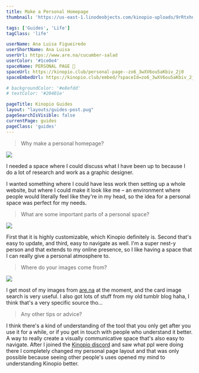 ```yaml
---
title: Make a Personal Homepage
thumbnail: 'https://us-east-1.linodeobjects.com/kinopio-uploads/9rRtxhnVQIoB9DB4ARrzk/IMG-6842.JPG'

tags: ['Guides', 'Life']
tagClass: 'life'

userName: Ana Luisa Figueiredo
userShortName: Ana Luisa
userUrl: https://www.are.na/cucumber-salad
userColor: '#1ce0e4'
spaceName: PERSONAL PAGE 🥒
spaceUrl: https://kinopio.club/personal-page--zo6_3wXV6ou5aKbiv_2j0
spaceEmbedUrl: https://kinopio.club/embed/?spaceId=zo6_3wXV6ou5aKbiv_2j0&zoom=50

# backgroundColor: '#e8efdd'
# textColor: '#20401e'

pageTitle: Kinopio Guides
layout: "layouts/guides-post.pug"
pageSearchIsVisible: false
currentPage: guides
pageClass: 'guides'
---
```


> Why make a personal homepage?

![](https://us-east-1.linodeobjects.com/kinopio-uploads/lSPRfuMIohfFTYKh2klny/Screen-Shot-2022-05-10-at-10.52.51-AM.png)

I needed a space where I could discuss what I have been up to because I do a lot of research and work as a graphic designer.

I wanted something where I could have less work then setting up a whole website, but where I could make it look like me – an environment where people would literally feel like they're in my head, so the idea for a personal space was perfect for my needs.

> What are some important parts of a personal space?

![](https://us-east-1.linodeobjects.com/kinopio-uploads/dYi7hmQUstFrkZqvLNl7h/Screen-Shot-2022-05-10-at-10.51.50-AM.png)

First that it is highly customizable, which Kinopio definitely is. Second that's easy to update, and third, easy to navigate as well. I'm a super nest-y person and that extends to my online presence, so I like having a space that I can really give a personal atmosphere to.

> Where do your images come from?

![](https://us-east-1.linodeobjects.com/kinopio-uploads/g-InbBEnJKN3Ht6SIPlM_/Screen-Shot-2022-05-10-at-10.52.20-AM.png)

I get most of my images from [are.na](https://are.na) at the moment, and the card image search is very useful. I also got lots of stuff from my old tumblr blog haha, I think that's a very specific source tho…

> Any other tips or advice?

I think there's a kind of understanding of the tool that you only get after you use it for a while, or if you get in touch with people who understand it better. A way to really create a visually communicative space that's also easy to navigate. After I joined the [Kinopio discord](https://discord.gg/h2sR45Nby8) and saw what ppl were doing there I completely changed my personal page layout and that was only possible because seeing other people's uses opened my mind to understanding Kinopio better.
